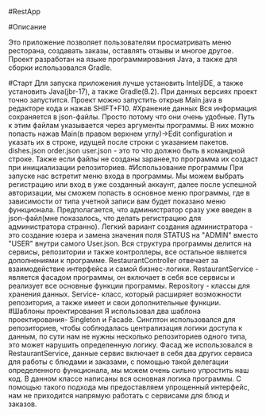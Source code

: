 #RestApp

#Описание

Это приложение позволяет пользователям просматривать меню ресторана, создавать заказы, оставлять отзывы и многое другое. Проект разработан на языке программирования Java, а также для сборки использовался Gradle. 

#Старт
Для запуска приложения лучше установить InteljIDE, а также установить Java(jbr-17), а также Gradle(8.2). При данных версиях проект точно запустится.
Проект можно запустить открыв Main.java в редакторе кода и нажав SHIFT+F10.
#Хранение данных
Вся информация сохраняется в json-файлы. Просто потому что они очень удобные. Путь к этим файлам указывается через аргументы программы. В них можно попасть нажав Main(в правом верхнем углу)->Edit configuration и указать их в строке, идущей после строки с указанием пакетов.
dishes.json order.json user.json - это то что должно быть в командной строке. Также если файлы не созданы заранее,то программа их создаст при инициализации репозиториев.
#Использование программы
При запуске нас встретит меню входа в программы. Мы можем выбрать регистрацию или вход в уже созданный аккаунт, далее после успешной авторизации, мы сможем попасть в основное меню программы, где в зависимости от типа учетной записи вам будет показано меню функционала.
Предполагается, что администратор сразу уже введен в json-файл(мне показалось, что делать регистрацию для администратора странно). Легкий вариант создания администратора - это создание юзера и замена значения поля STATUS на "ADMIN" вместо "USER" внутри самого User.json.
Вся структура программы делится на сервисы, репозитории и также контроллеры, все остальное является дополнениями к программе. RestaurantController отвечает за взаимодействие интерфейса и самой бизнес-логики. RestaurantService - является фасадом программы, он включает в себя все сервисы и реализует все основные функции программы. Repository - классы для хранения данных. Service- класс, который расширяет возможности репозитория, а также имеет и свои дополнительные функции.
#Шаблоны проектирования
Я использовал два шаблона проектирования- Singleton и Facade. Синглтон использовался для репозиториев, чтобы соблюдалась централизация логики доступа к данным, по сути нам не нужны несколько репозиториев одного типа, это может нарушить определенную логику.
Фасад же использовался в RestaurantService, данные сервис включает в себя два других сервиса для работы с блюдами и заказами, с помощью такой делегации определенного функционала, мы можем очень сильно упростить наш код. В данном классе написаны вся основная логика программы. С помощью такого подхода мы предоставляем упрощенный интерфейс, нам не приходится напрямую работать с сервисами для блюд и заказов.

